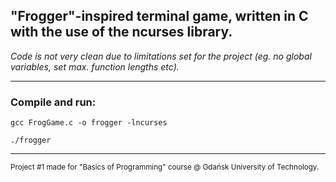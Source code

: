 ## "Frogger"-inspired terminal game, written in C with the use of the ncurses library.

*Code is not very clean due to limitations set for the project (eg. no global variables, set max. function lengths etc).*

-----------------------------------

### Compile and run:
`gcc FrogGame.c -o frogger -lncurses`

`./frogger`

------------------------------------
<sub>Project #1 made for "Basics of Programming" course @ Gdańsk University of Technology.</sub>
